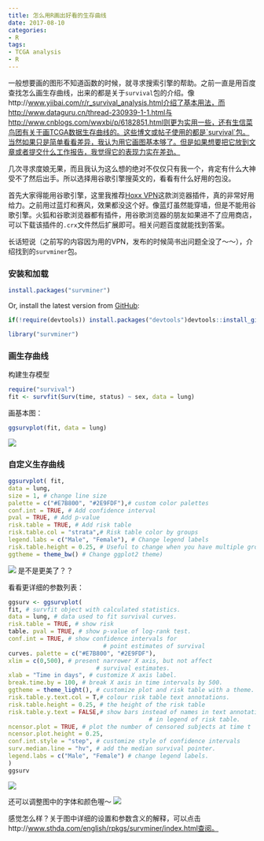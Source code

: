 ```yaml
---
title: 怎么用R画出好看的生存曲线
date: 2017-08-10
categories: 
- R
tags: 
- TCGA analysis
- R
---
```


一般想要画的图形不知道函数的时候，就寻求搜索引擎的帮助。之前一直是用百度查找怎么画生存曲线，出来的都是关于`survival`包的介绍。像http://www.yiibai.com/r/r_survival_analysis.html介绍了基本用法，而http://www.dataguru.cn/thread-230939-1-1.html与http://www.cnblogs.com/wwxbi/p/6182851.html则更为实用一些，还有生信菜鸟团有关于画TCGA数据生存曲线的。这些博文或帖子使用的都是`survival`包。当然如果只是简单看看差异，我认为用它画图基本够了。但是如果想要把它放到文章或者提交什么工作报告，我觉得它的表现力实在差劲。

<!-- more -->

几次寻求度娘无果，而且我认为这么想的绝对不仅仅只有我一个，肯定有什么大神受不了然后出手。所以选择用谷歌引擎搜英文的，看看有什么好用的包没。

首先大家得能用谷歌引擎，这里我推荐[Hoxx VPN](https://addons.mozilla.org/zh-CN/firefox/addon/hoxx-vpn-proxy/?src=cb-dl-hotness)这款浏览器插件，真的非常好用给力。之前用过蓝灯和赛风，效果都没这个好。像蓝灯虽然能穿墙，但是不能用谷歌引擎。火狐和谷歌浏览器都有插件，用谷歌浏览器的朋友如果进不了应用商店，可以下载该插件的`.crx`文件然后扩展即可。相关问题百度就能找到答案。

长话短说（之前写的内容因为用的VPN，发布的时候简书出问题全没了～～），介绍找到的`survminer`包。

### 安装和加载
```R
install.packages("survminer")
```

Or, install the latest version from [GitHub](https://github.com/kassambara/survminer):
```R
if(!require(devtools)) install.packages("devtools")devtools::install_github("kassambara/survminer", build_vignettes = FALSE)
```

```R
library("survminer")
```

### 画生存曲线
构建生存模型
```R
require("survival")
fit <- survfit(Surv(time, status) ~ sex, data = lung)
```

画基本图：
```R
ggsurvplot(fit, data = lung)
```

![](http://upload-images.jianshu.io/upload_images/3884693-4b8aea8cded6664c.png?imageMogr2/auto-orient/strip%7CimageView2/2/w/1240)

### 自定义生存曲线
```R
ggsurvplot( fit, 
data = lung, 
size = 1, # change line size 
palette = c("#E7B800", "#2E9FDF"),# custom color palettes 
conf.int = TRUE, # Add confidence interval 
pval = TRUE, # Add p-value 
risk.table = TRUE, # Add risk table 
risk.table.col = "strata",# Risk table color by groups 
legend.labs = c("Male", "Female"), # Change legend labels
risk.table.height = 0.25, # Useful to change when you have multiple groups 
ggtheme = theme_bw() # Change ggplot2 theme)
```

![](http://upload-images.jianshu.io/upload_images/3884693-f779b3dfe9636146.png?imageMogr2/auto-orient/strip%7CimageView2/2/w/1240)
是不是更美了？？

看看更详细的参数列表：
```R
ggsurv <- ggsurvplot( 
fit, # survfit object with calculated statistics. 
data = lung, # data used to fit survival curves. 
risk.table = TRUE, # show risk 
table. pval = TRUE, # show p-value of log-rank test. 
conf.int = TRUE, # show confidence intervals for  
                           # point estimates of survival 
curves. palette = c("#E7B800", "#2E9FDF"), 
xlim = c(0,500), # present narrower X axis, but not affect
                         # survival estimates. 
xlab = "Time in days", # customize X axis label. 
break.time.by = 100, # break X axis in time intervals by 500. 
ggtheme = theme_light(), # customize plot and risk table with a theme. 
risk.table.y.text.col = T,# colour risk table text annotations. 
risk.table.height = 0.25, # the height of the risk table 
risk.table.y.text = FALSE,# show bars instead of names in text annotations 
                                        # in legend of risk table. 
ncensor.plot = TRUE, # plot the number of censored subjects at time t 
ncensor.plot.height = 0.25, 
conf.int.style = "step", # customize style of confidence intervals 
surv.median.line = "hv", # add the median survival pointer. 
legend.labs = c("Male", "Female") # change legend labels. 
)
ggsurv
```
![](http://upload-images.jianshu.io/upload_images/3884693-ee9a198649792895.png?imageMogr2/auto-orient/strip%7CimageView2/2/w/1240)

还可以调整图中的字体和颜色喔～ 
![](http://upload-images.jianshu.io/upload_images/3884693-75a61111d4798f21.png?imageMogr2/auto-orient/strip%7CimageView2/2/w/1240)

感觉怎么样？关于图中详细的设置和参数含义的解释，可以点击http://www.sthda.com/english/rpkgs/survminer/index.html查阅。

